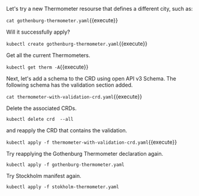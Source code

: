 Let's try a new Thermometer resourse that defines a different city, such as:

`cat gothenburg-thermometer.yaml`{{execute}}

Will it successfully apply?

`kubectl create gothenburg-thermometer.yaml`{{execute}}

Get all the current Thermometers.

`kubectl get therm -A`{{execute}}

Next, let's add a schema to the CRD using open API v3 Schema. The following schema has the validation section added.

`cat thermometer-with-validation-crd.yaml`{{execute}}

Delete the associated CRDs.

`kubectl delete crd  --all`

and reapply the CRD that contains the validation.

`kubectl apply -f thermometer-with-validation-crd.yaml`{{execute}}

Try reapplying the Gothenburg Thermometer declaration again.

`kubectl apply -f gothenburg-thermometer.yaml`

Try Stockholm manifest again.

`kubectl apply -f stokholm-thermometer.yaml`
